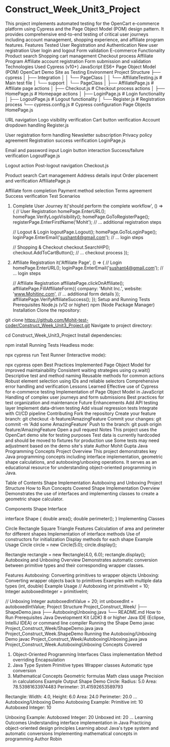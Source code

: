 # Construct_Week_Unit3_Project
This project implements automated testing for the OpenCart e-commerce platform using Cypress and the Page Object Model (POM) design pattern. It provides comprehensive end-to-end testing of critical user journeys including account management, shopping experience, and affiliate program features.
Features Tested
User Registration and Authentication
New user registration
User login and logout
Form validation
E-commerce Functionality
Product search
Shopping cart management
Checkout process
Affiliate Program
Affiliate account registration
Form submission and validation
Technologies Used
Cypress (v10+)
JavaScript ES6+
Page Object Model (POM)
OpenCart Demo Site as Testing Environment
Project Structure
├── cypress
│   ├── Integration
│   │   └── PageClass
│   │       └── AffiliateTesting.js    # Main test file
│   └── support
│       └── PageClass
│           ├── AffiliatePage.js       # Affiliate page actions
│           ├── Checkout.js            # Checkout process actions
│           ├── HomePage.js            # Homepage actions
│           ├── LoginPage.js           # Login functionality
│           ├── LogoutPage.js          # Logout functionality
│           └── Register.js            # Registration process
└── cypress.config.js                  # Cypress configuration
Page Objects
HomePage.js

URL navigation
Logo visibility verification
Cart button verification
Account dropdown handling
Register.js

User registration form handling
Newsletter subscription
Privacy policy agreement
Registration success verification
LoginPage.js

Email and password input
Login button interaction
Success/failure verification
LogoutPage.js

Logout action
Post-logout navigation
Checkout.js

Product search
Cart management
Address details input
Order placement and verification
AffiliatePage.js

Affiliate form completion
Payment method selection
Terms agreement
Success verification
Test Scenarios
1. Complete User Journey
it('should perform the complete workflow', () => {
    // User Registration
    homePage.EnterURL();
    homePage.VerifyLogoVisibility();
    homePage.GoToRegisterPage();
    registerPage.EnterFirstName('Mohit');
    // ... additional registration steps

    // Logout & Login
    logoutPage.Logout();
    homePage.GoToLoginPage();
    loginPage.EnterEmail('sushant4@gmail.com');
    // ... login steps

    // Shopping & Checkout
    checkout.SearchHP();
    checkout.AddToCartButton();
    // ... checkout process
});
2. Affiliate Registration
it('Affiliate Page', () => {
    // Login
    homePage.EnterURL();
    loginPage.EnterEmail('sushant4@gmail.com');
    // ... login steps

    // Affiliate Registration
    affiliatePage.clickOnAffiliate();
    affiliatePage.FillAffiliateForm({
        company: 'Mohit Inc.',
        website: 'www.Mohitinc.com',
        // ... additional form details
    });
    affiliatePage.VerifyAffiliateSuccess();
});
Setup and Running Tests
Prerequisites
Node.js (v12 or higher)
npm (Node Package Manager)
Installation
Clone the repository:

git clone https://github.com/Mohit-test-coder/Construct_Week_Unit3_Project.git
Navigate to project directory:

cd Construct_Week_Unit3_Project
Install dependencies:

npm install
Running Tests
Headless mode:

npx cypress run
Test Runner (Interactive mode):

npx cypress open
Best Practices Implemented
Page Object Model for improved maintainability
Consistent waiting strategies using cy.wait()
Descriptive test and method naming
Reusable methods for common actions
Robust element selection using IDs and reliable selectors
Comprehensive error handling and verification
Lessons Learned
Effective use of Cypress for e-commerce testing
Implementation of Page Object Model in JavaScript
Handling of complex user journeys and form submissions
Best practices for test organization and maintenance
Future Enhancements
 Add API testing layer
 Implement data-driven testing
 Add visual regression tests
 Integrate with CI/CD pipeline
Contributing
Fork the repository
Create your feature branch: git checkout -b feature/AmazingFeature
Commit your changes: git commit -m 'Add some AmazingFeature'
Push to the branch: git push origin feature/AmazingFeature
Open a pull request
Notes
This project uses the OpenCart demo site for testing purposes
Test data is currently hardcoded and should be moved to fixtures for production use
Some tests may need adjustment based on the demo site's state
Author
Mohit Gupta
Java Programming Concepts Project
Overview
This project demonstrates key Java programming concepts including interface implementation, geometric shape calculations, and autoboxing/unboxing operations. It serves as an educational resource for understanding object-oriented programming in Java.

Table of Contents
Shape Implementation
Autoboxing and Unboxing
Project Structure
How to Run
Concepts Covered
Shape Implementation
Overview
Demonstrates the use of interfaces and implementing classes to create a geometric shape calculator.

Components
Shape Interface

interface Shape {
    double area();
    double perimeter();
}
Implementing Classes

Circle
Rectangle
Square
Triangle
Features
Calculation of area and perimeter for different shapes
Implementation of interface methods
Use of constructors for initialization
Display methods for each shape
Example Usage
Circle circle = new Circle(5.0);
circle.display();

Rectangle rectangle = new Rectangle(4.0, 6.0);
rectangle.display();
Autoboxing and Unboxing
Overview
Demonstrates automatic conversion between primitive types and their corresponding wrapper classes.

Features
Autoboxing: Converting primitives to wrapper objects
Unboxing: Converting wrapper objects back to primitives
Examples with multiple data types (int, double)
Example Usage
// Autoboxing
int primitiveInt = 10;
Integer autoboxedInteger = primitiveInt;

// Unboxing
Integer autoboxedIntValue = 20;
int unboxedInt = autoboxedIntValue;
Project Structure
Project_Construct_Week/
├── ShapeDemo.java
├── AutoboxingUnboxing.java
└── README.md
How to Run
Prerequisites
Java Development Kit (JDK) 8 or higher
Java IDE (Eclipse, IntelliJ IDEA) or command line compiler
Running the Shape Demo
javac Project_Construct_Week/ShapeDemo.java
java Project_Construct_Week.ShapeDemo
Running the Autoboxing/Unboxing Demo
javac Project_Construct_Week/AutoboxingUnboxing.java
java Project_Construct_Week.AutoboxingUnboxing
Concepts Covered
1. Object-Oriented Programming
Interfaces
Class implementation
Method overriding
Encapsulation
2. Java Type System
Primitive types
Wrapper classes
Automatic type conversion
3. Mathematical Concepts
Geometric formulas
Math class usage
Precision in calculations
Example Output
Shape Demo
Circle:
Radius: 5.0
Area: 78.53981633974483
Perimeter: 31.41592653589793

Rectangle:
Width: 4.0, Height: 6.0
Area: 24.0
Perimeter: 20.0
...
Autoboxing/Unboxing Demo
Autoboxing Example:
Primitive int: 10
Autoboxed Integer: 10

Unboxing Example:
Autoboxed Integer: 20
Unboxed int: 20
...
Learning Outcomes
Understanding interface implementation in Java
Practicing object-oriented design principles
Learning about Java's type system and automatic conversions
Implementing mathematical concepts in programming
Author
Robin
